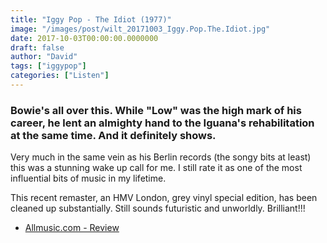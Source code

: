```yaml
---
title: "Iggy Pop - The Idiot (1977)"
image: "/images/post/wilt_20171003_Iggy.Pop.The.Idiot.jpg"
date: 2017-10-03T00:00:00.0000000
draft: false
author: "David"
tags: ["iggypop"]
categories: ["Listen"]
---
```

### Bowie's all over this. While "Low" was the high mark of his career, he lent an almighty hand to the Iguana's rehabilitation at the same time. And it definitely shows.

 Very much in the same vein as his Berlin records (the songy bits at least) this was a stunning wake up call for me. I still rate it as one of the most influential bits of music in my lifetime.

 This recent remaster, an HMV London, grey vinyl special edition, has been cleaned up substantially. Still sounds futuristic and unworldly. Brilliant!!!

-  [Allmusic.com - Review](http://www.allmusic.com/album/the-idiot-mw0000204192)